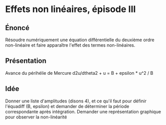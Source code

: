 # Effets non linéaires, épisode III

## Énoncé

Résoudre numériquement une équation différentielle du deuxième ordre 
non-linéaire et faire apparaître l'effet des termes non-linéaires.

## Présentation

Avance du périhélie de Mercure
d2u/dtheta2 + u = B + epsilon * u^2 / B

## Idée

Donner une liste d'amplitudes (disons 4), et ce qu'il faut pour définir l'équadiff (B, epsilon)
et demander de déterminer la période correspondante après intégration.
Demander une représentation graphique pour observer la non-linéarité
